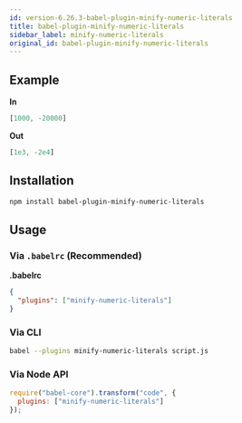 ```yaml
---
id: version-6.26.3-babel-plugin-minify-numeric-literals
title: babel-plugin-minify-numeric-literals
sidebar_label: minify-numeric-literals
original_id: babel-plugin-minify-numeric-literals
---
```


## Example

**In**

```javascript
[1000, -20000]
```

**Out**

```javascript
[1e3, -2e4]
```

## Installation

```sh
npm install babel-plugin-minify-numeric-literals
```

## Usage

### Via `.babelrc` (Recommended)

**.babelrc**

```json
{
  "plugins": ["minify-numeric-literals"]
}
```

### Via CLI

```sh
babel --plugins minify-numeric-literals script.js
```

### Via Node API

```javascript
require("babel-core").transform("code", {
  plugins: ["minify-numeric-literals"]
});
```

